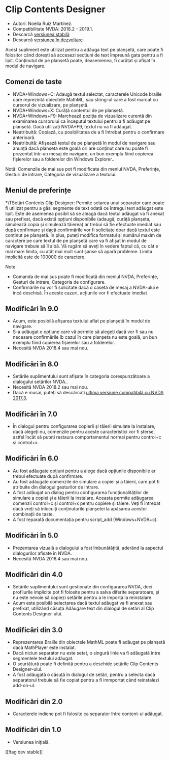 # Clip Contents Designer #

*	Autori: Noelia Ruiz Martínez.
*	Compatibilitate NVDA: 2018.2 - 2019.1.
*	Descarcă [versiunea stabilă][1]
*	Descarcă [versiunea în dezvoltare][2]

Acest supliment este utilizat pentru a adăuga text pe planșetă, care poate
fi folositor când dorești să accesezi secțiuni de text împreună gata pentru
a fi lipit. Conținutul de pe planșetă poate, deasemenea, fi curățat și
afișat în modul de navigare.

## Comenzi de taste ##
*	NVDA+Windows+C: Adaugă textul selectat, caracterele Unicode braille care
  reprezintă obiectele MathML, sau string-ul care a fost marcat cu cursorul
  de vizualizare, pe planșetă.
*	NVDA+Windows+X: Curăță contentul de pe planșetă.
*	NVDA+Windows+F9: Marchează poziția de vizualizare curentă din examinarea cursorului ca începutul textului pentru a fi adăugat pe planșetă. Dacă utilizați NVDA+F9, textul nu va fi adăugat.
*	 Neatribuită: Copiază, cu posibilitatea de a fi întrebat pentru o confirmare anterioară.
*	 Neatribuită: Afișează textul de pe planșetă în modul de navigare sau anunță dacă planșeta este goală ori are conținut care nu poate fi prezentat într-un mesaj de navigare, un bun exemplu fiind copierea fișierelor sau a folderelor din Windows Explorer..

Notă: Comenzile de mai sus pot fi modificate din meniul NVDA, Preferințe,
Gesturi de intrare, Categoria de vizualizare a textului.

## Meniul de preferințe ##
*\TSetări Contents Clip Designer: Permite setarea unui separator care poate fi utilizat pentru a găsi segmente de text odată ce întregul text adăugat este lipit.
Este de asemenea posibil să se aleagă dacă textul adăugat va fi anexat sau prefixat, dacă există opțiuni disponibile (adaugă, curăță planșeta, simulează copia și simulează tăierea) ar trebui să fie efectuate imediat sau după confirmare și dacă confirmările vor fi solicitate doar dacă textul este conținut pe planșetă.
În plus, puteți modifica formatul și numărul maxim de caractere pe care textul de pe planșetă care va fi afișat în modul de navigare trebuie să îl aibă. Vă rugăm să aveți în vedere faptul că, cu cât e mai mare limita, cu atât mai mult sunt șanse să apară probleme. Limita implicită este de 100000 de caractere.

Note:

*	Comanda de mai sus poate fi modificată din meniul NVDA, Preferințe,
  Gesturi de intrare, Categoria de configurare.
*	Confirmările nu vor fi solicitate dacă o casetă de mesaj a NVDA-ului e
  încă deschisă. În aceste cazuri, acțiunile vor fi efectuate imediat

## Modificări în 9.0

* Acum, este posibilă afișarea textului aflat pe planșetă în modul de
  navigare.
* S-a adăugat o opțiune care vă permite să alegeți dacă vor fi sau nu
  necesare confirmările îb cazul în care planșeta nu este goală, un bun
  exemplu fiind copierea fișierelor sau a folderelor.
* Necesită NVDA 2018.4 sau mai nou.

## Modificări în 8.0 ##

* Setările suplimentului sunt afișate în categoria corespunzătoare a
  dialogului setărilor NVDA..
* Necesită NVDA 2018.2 sau mai nou.
* Dacă e musai, puteți să descărcați [ultima versiune compatibilă cu NVDA
  2017.3][3].

## Modificări în 7.0

* În dialogul pentru configurarea copierii și tăierii simulate la instalare,
  dacă alegeți nu, comenzile pentru aceste caracteristici vor fi șterse,
  astfel încât să puteți restaura comportamentul normal pentru control+c și
  control+x.

## Modificări în 6.0

*	 Au fost adăugate opțiuni pentru a alege dacă opțiunile disponibile ar trebui efectuate după confirmare.
*	 Au fost adăugate comenzile de simulare a copiei și a tăierii, care pot fi atribuite din dialogul gesturilor de intrare.
*	 A fost adăugat un dialog pentru configurarea funcționalităților de simulare a copiei și a tăierii la instalare. Aceasta permite adăugarea comenzii control+c și control+x pentru copiere și tăiere. Veți fi întrebat dacă vreți să înlocuiți conținuturile planșetei la apăsarea acestor combinații de taste.
*	A fost reparată documentația pentru script_add (Windows+NVDA+c).

## Modificări în 5.0 ##

*	Prezentarea vizuală a dialogului a fost îmbunătățită, aderând la aspectul
  dialogurilor afișate în NVDA.
*	Necesită NVDA 2016.4 sau mai nou.

## Modificări din 4.0 ##
*	Setările suplimentului sunt gestionate din configurarea NVDA, deci
  profilurile implicite pot fi folosite pentru a salva diferite separatoare,
  și nu este nevoie să copiezi setările pentru a le importa la reinstalare.
*	Acum este posibilă selectarea dacă textul adăugat va fi anexat sau
  prefixat, utilizând căsuța Adăugare text din dialogul de setări al Clip
  Contents Designer-ului.

## Modificări din 3.0 ##
*	Reprezentarea Braille din obiectele MathML poate fi adăugat pe planșetă
  dacă MathPlayer este instalat.
*	Dacă niciun separator nu este setat, o singură linie va fi adăugată între
  segmentele textului adăugat.
*	O scurtătură poate fi definită pentru a deschide setările Clip Contents
  Designer-ului.
*	A fost adăugată o căsuță în dialogul de setări, pentru a selecta dacă
  separatorul trebuie să fie copiat pentru a fi immportat când reinstalezi
  add-on-ul.

## Modificări din 2.0 ##
*	Caracterele indiene pot fi folosite ca separator între content-ul adăugat.

## Modificări din 1.0 ##
*	Versiunea inițială.



[[!tag dev stable]]

[1]: https://addons.nvda-project.org/files/get.php?file=ccd

[2]: https://addons.nvda-project.org/files/get.php?file=ccd-dev

[3]: https://addons.nvda-project.org/files/get.php?file=ccd-o

